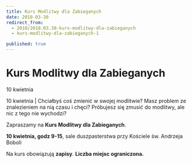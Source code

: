 ```yaml
---
title: Kurs Modlitwy dla Zabieganych
date: 2010-03-30
redirect_from: 
  - 2010/2010.03.30-kurs-modlitwy-dla-zabieganych
  - kurs-modlitwy-dla-zabieganych-1

published: true
---
```




# Kurs Modlitwy dla Zabieganych

<time>10 kwietnia</time>

10 kwietnia | 
Chciałbyś coś zmienić w swojej modlitwie? Masz problem ze znalezieniem na nią czasu i chęci? Próbujesz się zmusić do modlitwy, ale nic z tego nie wychodzi? 

Zapraszamy na **Kurs Modlitwy dla Zabieganych**. 

**10 kwietnia, godz 9-15**, sale duszpasterstwa przy Kościele św. Andrzeja Boboli

Na kurs obowiązują **zapisy**. **Liczba miejsc ograniczona.**


<!--{{json:{"created_date":"2010-03-30 17:08:48","publish_down":"0000-00-00 00:00:00","id":"914"}}}-->